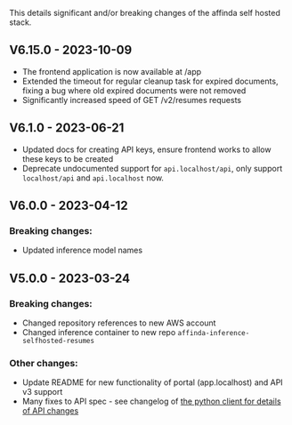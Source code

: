 This details significant and/or breaking changes of the affinda self hosted stack.

## V6.15.0 - 2023-10-09

- The frontend application is now available at /app
- Extended the timeout for regular cleanup task for expired documents, fixing a  bug where old expired documents were not removed
- Significantly increased speed of GET /v2/resumes requests

## V6.1.0 - 2023-06-21

- Updated docs for creating API keys, ensure frontend works to allow these keys to be created
- Deprecate undocumented support for `api.localhost/api`, only support `localhost/api` and `api.localhost` now.

## V6.0.0 - 2023-04-12

### Breaking changes:

- Updated inference model names

## V5.0.0 - 2023-03-24

### Breaking changes:

- Changed repository references to new AWS account
- Changed inference container to new repo `affinda-inference-selfhosted-resumes`

### Other changes:

- Update README for new functionality of portal (app.localhost) and API v3 support
- Many fixes to API spec - see changelog
  of [the python client for details of API changes](https://github.com/affinda/affinda-python/blob/master/CHANGELOG.md)